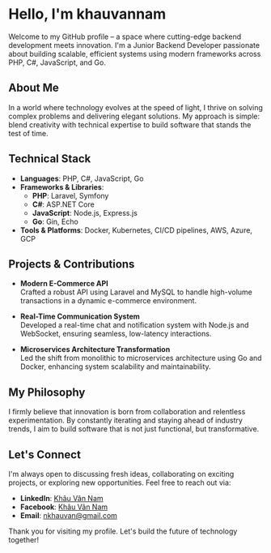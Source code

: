 # Hello, I'm khauvannam

Welcome to my GitHub profile – a space where cutting-edge backend development meets innovation. I'm a Junior Backend Developer passionate about building scalable, efficient systems using modern frameworks across PHP, C#, JavaScript, and Go.

## About Me

In a world where technology evolves at the speed of light, I thrive on solving complex problems and delivering elegant solutions. My approach is simple: blend creativity with technical expertise to build software that stands the test of time.

## Technical Stack

- **Languages**: PHP, C#, JavaScript, Go
- **Frameworks & Libraries**:
  - **PHP**: Laravel, Symfony
  - **C#**: ASP.NET Core
  - **JavaScript**: Node.js, Express.js
  - **Go**: Gin, Echo
- **Tools & Platforms**: Docker, Kubernetes, CI/CD pipelines, AWS, Azure, GCP

## Projects & Contributions

- **Modern E-Commerce API**  
  Crafted a robust API using Laravel and MySQL to handle high-volume transactions in a dynamic e-commerce environment.

- **Real-Time Communication System**  
  Developed a real-time chat and notification system with Node.js and WebSocket, ensuring seamless, low-latency interactions.

- **Microservices Architecture Transformation**  
  Led the shift from monolithic to microservices architecture using Go and Docker, enhancing system scalability and maintainability.

## My Philosophy

I firmly believe that innovation is born from collaboration and relentless experimentation. By constantly iterating and staying ahead of industry trends, I aim to build software that is not just functional, but transformative.

## Let's Connect

I'm always open to discussing fresh ideas, collaborating on exciting projects, or exploring new opportunities. Feel free to reach out via:

- **LinkedIn**: [Khâu Vân Nam](https://www.linkedin.com/in/khauvannam)
- **Facebook**: [Khâu Vân Nam](https://www.facebook.com/vannam.khau)
- **Email**: nkhauvan@gmail.com

Thank you for visiting my profile. Let's build the future of technology together!
